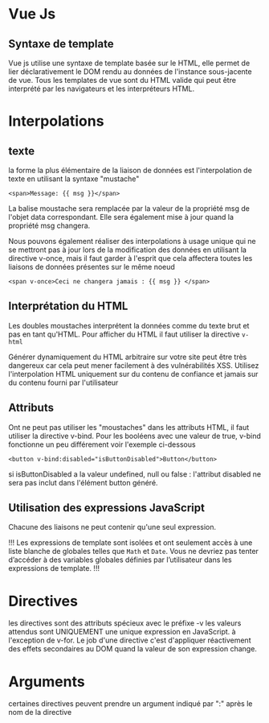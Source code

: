 # Vue Js 

## Syntaxe de template 

Vue js utilise une syntaxe de template basée sur le HTML, elle permet de lier déclarativement le DOM rendu au données de l'instance sous-jacente de vue. Tous les templates de vue sont du HTML valide qui peut être interprété par les navigateurs et les interpréteurs HTML.

# Interpolations 

## texte 

la forme la plus élémentaire de la liaison de données est l'interpolation de texte en utilisant la syntaxe "mustache" 

```
<span>Message: {{ msg }}</span>
```
La balise moustache sera remplacée par la valeur de la propriété msg de l'objet data correspondant.
Elle sera également mise à jour quand la propriété msg changera.

Nous pouvons également réaliser des interpolations à usage unique qui ne se mettront pas à jour lors de la 
modification des données en utilisant la directive v-once, mais il faut garder à l'esprit que cela affectera 
toutes les liaisons de données présentes sur le même noeud

```
<span v-once>Ceci ne changera jamais : {{ msg }} </span>
```

## Interprétation du HTML

Les doubles moustaches interprétent la données comme du texte brut et pas en tant qu'HTML. Pour afficher du HTML il faut 
utiliser la directive `v-html`

Générer dynamiquement du HTML arbitraire sur votre site peut être très dangereux car cela peut mener facilement à des vulnérabilités XSS.
Utilisez l'interpolation HTML uniquement sur du contenu de confiance et jamais sur du contenu fourni par l'utilisateur

## Attributs 

Ont ne peut pas utiliser les "moustaches" dans les attributs HTML, il faut utiliser la directive v-bind.
Pour les booléens avec une valeur de true, v-bind fonctionne un peu différement voir l'exemple ci-dessous

```
<button v-bind:disabled="isButtonDisabled">Button</button>
```

si isButtonDisabled a la valeur undefined, null ou false : l'attribut disabled ne sera pas inclut dans l'élément button généré.

## Utilisation des expressions JavaScript

Chacune des liaisons ne peut contenir qu'une seul expression.

!!!
Les expressions de template sont isolées et ont seulement accès à une liste blanche de globales telles que `Math` et `Date`. Vous ne devriez pas tenter d’accéder à des variables globales définies par l’utilisateur dans les expressions de template.
!!!

# Directives

les directives sont des attributs spécieux avec le préfixe -v les valeurs attendus sont UNIQUEMENT une unique expression en JavaScript.
à l'exception de v-for. Le job d'une directive c'est d'appliquer réactivement des effets secondaires au DOM quand la valeur de son expression change.

# Arguments

certaines directives peuvent prendre un argument indiqué par ":" après le nom de la directive 